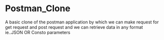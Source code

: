 # Postman_Clone

A basic clone of the postman application by which we can make request for get request and post request and we can retrieve data in any format ie..JSON OR Consto parameters 

